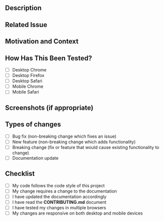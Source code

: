 ## Description
<!-- Provide a clear and concise description of your changes -->

## Related Issue
<!-- Add a link to the related issue (if applicable) -->

## Motivation and Context
<!-- Why is this change required? What problem does it solve? -->

## How Has This Been Tested?
<!-- Please describe how you tested your changes -->
- [ ] Desktop Chrome
- [ ] Desktop Firefox
- [ ] Desktop Safari
- [ ] Mobile Chrome
- [ ] Mobile Safari

## Screenshots (if appropriate)
<!-- Add screenshots to help explain your changes -->

## Types of changes
<!-- What types of changes does your code introduce? Put an `x` in all the boxes that apply: -->
- [ ] Bug fix (non-breaking change which fixes an issue)
- [ ] New feature (non-breaking change which adds functionality)
- [ ] Breaking change (fix or feature that would cause existing functionality to change)
- [ ] Documentation update

## Checklist
<!-- Go over all the following points, and put an `x` in all the boxes that apply -->
- [ ] My code follows the code style of this project
- [ ] My change requires a change to the documentation
- [ ] I have updated the documentation accordingly
- [ ] I have read the **CONTRIBUTING.md** document
- [ ] I have tested my changes in multiple browsers
- [ ] My changes are responsive on both desktop and mobile devices